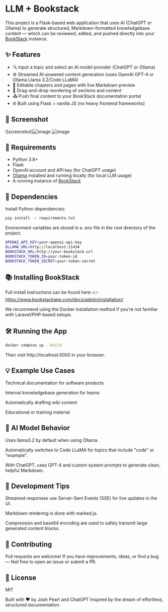 # LLM + Bookstack

This project is a Flask-based web application that uses AI (ChatGPT or Ollama) to generate structured, Markdown-formatted knowledgebase content — which can be reviewed, edited, and pushed directly into your [BookStack](https://www.bookstackapp.com/) instance.

## ✨ Features

- 🔍 Input a topic and select an AI model provider (ChatGPT or Ollama)
- ⚙️ Streamed AI-powered content generation (uses OpenAI GPT-4 or Ollama Llama 3.2/Code LLaMA)
- 📝 Editable chapters and pages with live Markdown preview
- 📂 Drag-and-drop reordering of sections and content
- 📤 Push final content to your BookStack documentation portal
- 🌐 Built using Flask + vanilla JS (no heavy frontend frameworks)

## 📸 Screenshot

![screenshot]![image](https://github.com/user-attachments/assets/c3b4df90-7e34-4e49-b465-351dbae3fb8a)
![image](https://github.com/user-attachments/assets/ac221a66-e8b4-4df5-a0de-64cdacbef671)

## 🚀 Requirements

- Python 3.8+
- Flask
- OpenAI account and API key (for ChatGPT usage)
- [Ollama](https://ollama.com/) installed and running locally (for local LLM usage)
- A running instance of [BookStack](https://www.bookstackapp.com/)

## 🧰 Dependencies

Install Python dependencies:

```bash
pip install -r requirements.txt
```

Environment variables are stored in a .env file in the root directory of the project:

```bash
OPENAI_API_KEY=your-openai-api-key
OLLAMA_URL=http://localhost:11434
BOOKSTACK_URL=http://your-bookstack-url
BOOKSTACK_TOKEN_ID=your-token-id
BOOKSTACK_TOKEN_SECRET=your-token-secret
```

## 📚 Installing BookStack
Full install instructions can be found here:
👉 https://www.bookstackapp.com/docs/admin/installation/

We recommend using the Docker installation method if you're not familiar with Laravel/PHP-based setups.

## 🛠️ Running the App
```bash
docker compose up --build
```
Then visit http://localhost:5000 in your browser.

## 💡 Example Use Cases
Technical documentation for software products

Internal knowledgebase generation for teams

Automatically drafting wiki content

Educational or training material

## 🧠 AI Model Behavior
Uses llama3.2 by default when using Ollama.

Automatically switches to Code LLaMA for topics that include "code" or "example".

With ChatGPT, uses GPT-4 and custom system prompts to generate clean, helpful Markdown.

## 🧪 Development Tips
Streamed responses use Server-Sent Events (SSE) for live updates in the UI.

Markdown rendering is done with marked.js.

Compression and base64 encoding are used to safely transmit large generated content blocks.

## 🤝 Contributing
Pull requests are welcome! If you have improvements, ideas, or find a bug — feel free to open an issue or submit a PR.

## 📄 License
MIT

Built with ❤️ by Josh Peart and ChatGPT
Inspired by the dream of effortless, structured documentation.

